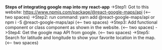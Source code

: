 **Steps of integrating google map into my react-app**
->Step1: Got to this website: https://www.npmjs.com/package/@react-google-maps/api (<-- two spaces)
->Step2: run command: yarn add @react-google-maps/api or npm i -S @react-google-maps/api (<-- two spaces)
->Step3: Add functional component or class component as shown in the website. (<-- two spaces)
->Step4: Get the google map API from google. (<-- two spaces)
->Step5: Search for latitude and longitude to show your favorite location in the map. (<-- two spaces)

